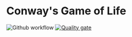 # Conway's Game of Life
![Github workflow](https://github.com/CyrilConter/game-of-life/actions/workflows/python_app.yml/badge.svg)
[![Quality gate](https://sonarcloud.io/api/project_badges/quality_gate?project=CyrilConter_game-of-life)](https://sonarcloud.io/dashboard?id=CyrilConter_game-of-life)
